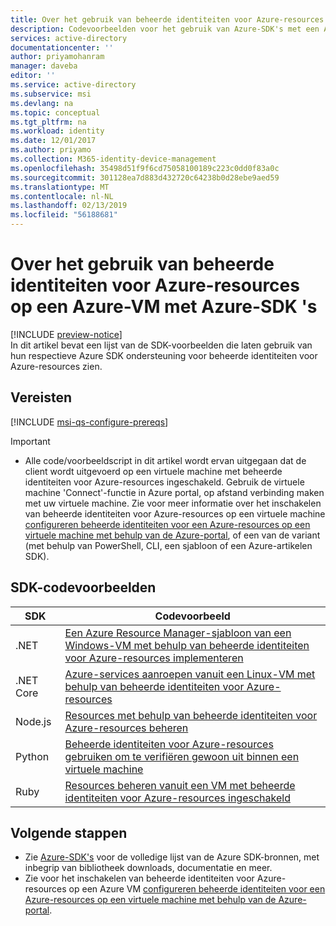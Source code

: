 ```yaml
---
title: Over het gebruik van beheerde identiteiten voor Azure-resources op een Azure-VM met Azure-SDK 's
description: Codevoorbeelden voor het gebruik van Azure-SDK's met een Azure-VM die is identiteiten voor een Azure-resources worden beheerd.
services: active-directory
documentationcenter: ''
author: priyamohanram
manager: daveba
editor: ''
ms.service: active-directory
ms.subservice: msi
ms.devlang: na
ms.topic: conceptual
ms.tgt_pltfrm: na
ms.workload: identity
ms.date: 12/01/2017
ms.author: priyamo
ms.collection: M365-identity-device-management
ms.openlocfilehash: 35498d51f9f6cd75058100189c223c0dd0f83a0c
ms.sourcegitcommit: 301128ea7d883d432720c64238b0d28ebe9aed59
ms.translationtype: MT
ms.contentlocale: nl-NL
ms.lasthandoff: 02/13/2019
ms.locfileid: "56188681"
---
```

# <a name="how-to-use-managed-identities-for-azure-resources-on-an-azure-vm-with-azure-sdks"></a>Over het gebruik van beheerde identiteiten voor Azure-resources op een Azure-VM met Azure-SDK 's 

[!INCLUDE [preview-notice](../../../includes/active-directory-msi-preview-notice.md)]  
In dit artikel bevat een lijst van de SDK-voorbeelden die laten gebruik van hun respectieve Azure SDK ondersteuning voor beheerde identiteiten voor Azure-resources zien.

## <a name="prerequisites"></a>Vereisten

[!INCLUDE [msi-qs-configure-prereqs](../../../includes/active-directory-msi-qs-configure-prereqs.md)]

> [!IMPORTANT]
> - Alle code/voorbeeldscript in dit artikel wordt ervan uitgegaan dat de client wordt uitgevoerd op een virtuele machine met beheerde identiteiten voor Azure-resources ingeschakeld. Gebruik de virtuele machine 'Connect'-functie in Azure portal, op afstand verbinding maken met uw virtuele machine. Zie voor meer informatie over het inschakelen van beheerde identiteiten voor Azure-resources op een virtuele machine [configureren beheerde identiteiten voor een Azure-resources op een virtuele machine met behulp van de Azure-portal](qs-configure-portal-windows-vm.md), of een van de variant (met behulp van PowerShell, CLI, een sjabloon of een Azure-artikelen SDK). 

## <a name="sdk-code-samples"></a>SDK-codevoorbeelden

| SDK             | Codevoorbeeld |
| --------------- | ----------- |
| .NET            | [Een Azure Resource Manager-sjabloon van een Windows-VM met behulp van beheerde identiteiten voor Azure-resources implementeren](https://github.com/Azure-Samples/windowsvm-msi-arm-dotnet) |
| .NET Core       | [Azure-services aanroepen vanuit een Linux-VM met behulp van beheerde identiteiten voor Azure-resources](https://github.com/Azure-Samples/linuxvm-msi-keyvault-arm-dotnet/) |
| Node.js         | [Resources met behulp van beheerde identiteiten voor Azure-resources beheren](https://azure.microsoft.com/resources/samples/resources-node-manage-resources-with-msi/) |
| Python          | [Beheerde identiteiten voor Azure-resources gebruiken om te verifiëren gewoon uit binnen een virtuele machine](https://azure.microsoft.com/resources/samples/resource-manager-python-manage-resources-with-msi/) |
| Ruby            | [Resources beheren vanuit een VM met beheerde identiteiten voor Azure-resources ingeschakeld](https://azure.microsoft.com/resources/samples/resources-ruby-manage-resources-with-msi/) |

## <a name="next-steps"></a>Volgende stappen

- Zie [Azure-SDK's](https://azure.microsoft.com/downloads/) voor de volledige lijst van de Azure SDK-bronnen, met inbegrip van bibliotheek downloads, documentatie en meer.
- Zie voor het inschakelen van beheerde identiteiten voor Azure-resources op een Azure VM [configureren beheerde identiteiten voor een Azure-resources op een virtuele machine met behulp van de Azure-portal](qs-configure-portal-windows-vm.md).








